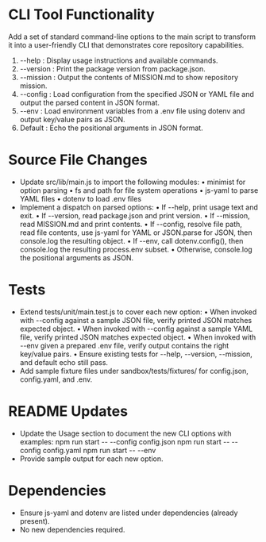 # CLI Tool Functionality

Add a set of standard command-line options to the main script to transform it into a user-friendly CLI that demonstrates core repository capabilities.

1. --help    : Display usage instructions and available commands.
2. --version : Print the package version from package.json.
3. --mission : Output the contents of MISSION.md to show repository mission.
4. --config <path> : Load configuration from the specified JSON or YAML file and output the parsed content in JSON format.
5. --env     : Load environment variables from a .env file using dotenv and output key/value pairs as JSON.
6. Default   : Echo the positional arguments in JSON format.

# Source File Changes

- Update src/lib/main.js to import the following modules:
  • minimist for option parsing
  • fs and path for file system operations
  • js-yaml to parse YAML files
  • dotenv to load .env files
- Implement a dispatch on parsed options:
  • If --help, print usage text and exit.
  • If --version, read package.json and print version.
  • If --mission, read MISSION.md and print contents.
  • If --config, resolve file path, read file contents, use js-yaml for YAML or JSON.parse for JSON, then console.log the resulting object.
  • If --env, call dotenv.config(), then console.log the resulting process.env subset.
  • Otherwise, console.log the positional arguments as JSON.

# Tests

- Extend tests/unit/main.test.js to cover each new option:
  • When invoked with --config against a sample JSON file, verify printed JSON matches expected object.
  • When invoked with --config against a sample YAML file, verify printed JSON matches expected object.
  • When invoked with --env given a prepared .env file, verify output contains the right key/value pairs.
  • Ensure existing tests for --help, --version, --mission, and default echo still pass.
- Add sample fixture files under sandbox/tests/fixtures/ for config.json, config.yaml, and .env.

# README Updates

- Update the Usage section to document the new CLI options with examples:
    npm run start -- --config config.json
    npm run start -- --config config.yaml
    npm run start -- --env
- Provide sample output for each new option.

# Dependencies

- Ensure js-yaml and dotenv are listed under dependencies (already present).
- No new dependencies required.